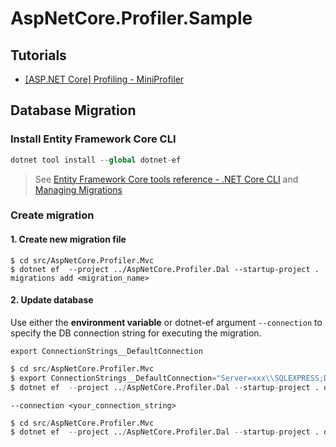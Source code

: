 # AspNetCore.Profiler.Sample

## Tutorials

- [[ASP.NET Core] Profiling - MiniProfiler](https://karatejb.blogspot.com/2020/04/aspnet-core-profiling-miniprofiler.html)




## Database Migration

### Install Entity Framework Core CLI

```s
dotnet tool install --global dotnet-ef
```

> See [Entity Framework Core tools reference - .NET Core CLI](https://learn.microsoft.com/en-us/ef/core/cli/dotnet#installing-the-tools) and [Managing Migrations](https://learn.microsoft.com/en-us/ef/core/managing-schemas/migrations/managing?tabs=dotnet-core-cli)


### Create migration

#### 1. Create new migration file

```
$ cd src/AspNetCore.Profiler.Mvc
$ dotnet ef  --project ../AspNetCore.Profiler.Dal --startup-project . migrations add <migration_name>
```

#### 2. Update database

Use either the **environment variable** or dotnet-ef argument `--connection` to specify the DB connection string for executing the migration. 


`export ConnectionStrings__DefaultConnection`

```s
$ cd src/AspNetCore.Profiler.Mvc
$ export ConnectionStrings__DefaultConnection="Server=xxx\\SQLEXPRESS;Database=demo;Trusted_Connection=True;TrustServerCertificate=True;"
$ dotnet ef  --project ../AspNetCore.Profiler.Dal --startup-project . database update
```

`--connection <your_connection_string>`

```s
$ cd src/AspNetCore.Profiler.Mvc
$ dotnet ef  --project ../AspNetCore.Profiler.Dal --startup-project . database update --connection "Server=xxx\\SQLEXPRESS;Database=demo;Trusted_Connection=True;TrustServerCertificate=True;"
```
